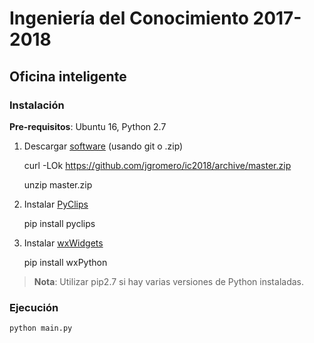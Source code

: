 # Ingeniería del Conocimiento 2017-2018

## Oficina inteligente

### Instalación

**Pre-requisitos**: Ubuntu 16, Python 2.7

1. Descargar [software](https://github.com/jgromero/ic2018) (usando git o .zip)

    curl -LOk https://github.com/jgromero/ic2018/archive/master.zip
    
    unzip master.zip 

2. Instalar [PyClips](http://pyclips.sourceforge.net/web/)

    pip install pyclips

3. Instalar [wxWidgets](https://wxpython.org)

    pip install wxPython

> **Nota**: Utilizar pip2.7 si hay varias versiones de Python instaladas.

### Ejecución

    python main.py 
